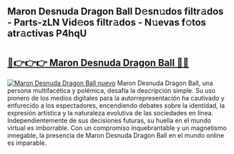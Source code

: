 ## Maron Desnuda Dragon Ball D𝚎sn𝚞dos filtr𝚊dos - Parts-zLN Vid𝚎os filtr𝚊dos - N𝚞evas f𝚘tos atr𝚊ctivas P4hqU

# <h2><a href="http://mb4s261.tromn.icu/?c=Maron+Desnuda+Dragon+Ball">🔗👉👉👉 Maron Desnuda Dragon Ball 🔗🔗</a></h2>

[![Maron Desnuda Dragon Ball nuevo](https://i.imgur.com/pEAQMta.gif)](http://mb4s261.tromn.icu/?c=Maron+Desnuda+Dragon+Ball)
Maron Desnuda Dragon Ball, una persona multifacética y polémica, desafía la descripción simple. Su uso pionero de los medios digitales para la autorrepresentación ha cautivado y enfurecido a los espectadores, encendiendo debates sobre la identidad, la expresión artística y la naturaleza evolutiva de las sociedades en línea. Independientemente de sus decisiones futuras, su huella en el mundo virtual es imborrable. Con un compromiso inquebrantable y un magnetismo innegable, la presencia de Maron Desnuda Dragon Ball en el mundo online es imparable.
